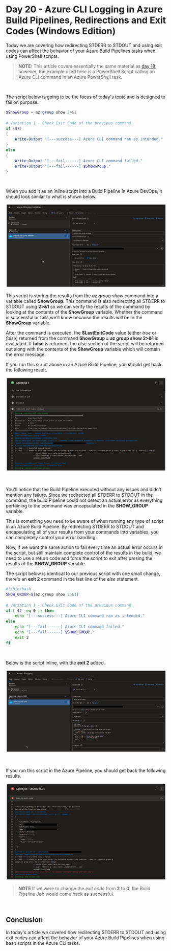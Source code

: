 # Day 20 - Azure CLI Logging in Azure Build Pipelines, Redirections and Exit Codes (Windows Edition)

Today we are covering how redirecting STDERR to STDOUT and using exit codes can affect the behavior of your Azure Build Pipelines tasks when using PowerShell scripts.

> **NOTE:** This article covers essentially the same material as [day 18](); however, the example used here is a PowerShell Script calling an Azure CLI command in an Azure PowerShell task.

<br />

The script below is going to be the focus of today's topic and is designed to fail on purpose.

```powershell
$ShowGroup = az group show 2>&1

# Variation 1 - Check Exit Code of the previous command.
if ($?)
{
    Write-Output "[---success---] Azure CLI command ran as intended."
}
else
{
    Write-Output "[---fail------] Azure CLI command failed."
    Write-Output "[---fail------] $ShowGroup."
}
```

<br />

When you add it as an inline script into a Build Pipeline in Azure DevOps, it should look similar to what is shown below.

![001](../images/day20/day.20.azure.cli.logging.in.azure.build.pipeline.001.png)

This script is storing the results from the *az group show* command into a variable called **ShowGroup**. This command is also redirecting all STDERR to STDOUT using **2>&1** so we can verify the results of the command by looking at the contents of the **ShowGroup** variable. Whether the command is successful or fails,we'll know because the results will be in the **ShowGroup** variable.

After the command is executed, the **$LastExitCode** value (either *true* or *false*) returned from the command **ShowGroup = az group show 2>&1** is evaluated. If **false** is returned, the *else* section of the script will be returned out along with the contents of the **ShowGroup** variable which will contain the error message.

If you run this script above in an Azure Build Pipeline, you should get back the following result.

![002](../images/day20/day.20.azure.cli.logging.in.azure.build.pipeline.002.png)

<br />

You'll notice that the Build Pipeline executed without any issues and didn't mention any failure. Since we redirected all STDERR to STDOUT in the command, the build Pipeline could not detect an actual error as everything pertaining to the command was encapsulated in the **SHOW_GROUP** variable.

This is something you need to be aware of when running any type of script in an Azure Build Pipeline. By redirecting STDERR to STDOUT and encapsulating all of your results from your commands into variables, you can completely control your error handling.

Now, if we want the same action to fail every time an actual error occurs in the script, but still maintain complete control of the results in the build, we need to use a return code and force the script to exit after parsing the results of the **SHOW_GROUP** variable.

The script below is identical to our previous script with one small change, there's an **exit 2** command in the last line of the *else* statement.

```bash
#!/bin/bash
SHOW_GROUP=$(az group show 2>&1)

# Variation 1 - Check Exit Code of the previous command.
if [ $? -eq 0 ]; then
    echo "[---success---] Azure CLI command ran as intended."
else
    echo "[---fail------] Azure CLI command failed."
    echo "[---fail------] $SHOW_GROUP."
    exit 2
fi
```

<br />

Below is the script inline, with the **exit 2** added.

![003](../images/day18/day.18.azure.cli.logging.in.azure.build.pipeline.003.png)

<br />

If you run this script in the Azure Pipeline, you should get back the following results.

![004](../images/day18/day.18.azure.cli.logging.in.azure.build.pipeline.004.png)

> **NOTE** If we were to change the *exit code* from **2** to **0**, the Build Pipeline Job would come back as successful.

<br />

## Conclusion

In today's article we covered how redirecting STDERR to STDOUT and using exit codes can affect the behavior of your Azure Build Pipelines when using bash scripts in the Azure CLI tasks.

